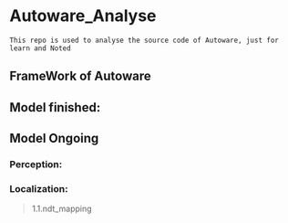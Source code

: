 # Autoware_Analyse

`This repo is used to analyse the source code of Autoware, just for learn and Noted`

## FrameWork of Autoware



## Model finished:



## Model Ongoing

### Perception:

>

### Localization:

> 1.1.ndt_mapping

